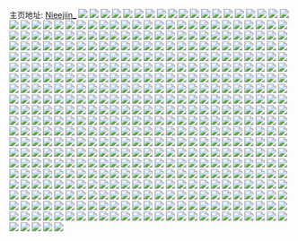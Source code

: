 主页地址: [Nieejiin_](https://weibo.com/u/5602639947) 
![](https://wx4.sinaimg.cn/mw2000/0067a6Arly1gn5vn5hnfvj31o02807wi.jpg) 
![](https://wx4.sinaimg.cn/mw2000/0067a6Arly1gn5vn6h866j31o02807wi.jpg) 
![](https://wx4.sinaimg.cn/mw2000/0067a6Arly1gn5vn79gixj32c0340x6p.jpg) 
![](https://wx4.sinaimg.cn/mw2000/0067a6Arly1gn5vn8cf4tj31sc2dsqv5.jpg) 
![](https://wx4.sinaimg.cn/mw2000/0067a6Arly1gn5vn9t398j31sc2ds1ky.jpg) 
![](https://wx4.sinaimg.cn/mw2000/0067a6Arly1gn1dezttadj33402c0u0y.jpg) 
![](https://wx4.sinaimg.cn/mw2000/0067a6Arly1gn1df68f4mj31o0280hdt.jpg) 
![](https://wx4.sinaimg.cn/mw2000/0067a6Arly1gn01ml1r53j32c033ynpf.jpg) 
![](https://wx4.sinaimg.cn/mw2000/0067a6Arly1gn01mp2ptyj3341341e82.jpg) 
![](https://wx4.sinaimg.cn/mw2000/0067a6Arly1gn01mj9gxej32c0340kjl.jpg) 
![](https://wx4.sinaimg.cn/mw2000/0067a6Arly1gms1ua92sxj31o0280x6p.jpg) 
![](https://wx4.sinaimg.cn/mw2000/0067a6Arly1gms1ude0i3j33402c0qv5.jpg) 
![](https://wx4.sinaimg.cn/mw2000/0067a6Arly1gms1ubulfkj31o0280kjl.jpg) 
![](https://wx4.sinaimg.cn/mw2000/0067a6Arly1gms1u90iemj31vo0v9u0x.jpg) 
![](https://wx4.sinaimg.cn/mw2000/0067a6Arly1gms1ufloelj31hc1zcqv5.jpg) 
![](https://wx4.sinaimg.cn/mw2000/0067a6Arly1gms1ugrzlcj32c0340qv6.jpg) 
![](https://wx4.sinaimg.cn/mw2000/0067a6Arly1gms1ujseasj31o0280x6p.jpg) 
![](https://wx4.sinaimg.cn/mw2000/0067a6Arly1gms1uiluwlj32c0340x6q.jpg) 
![](https://wx4.sinaimg.cn/mw2000/0067a6Arly1gms1ukhrjbj31o0280u0x.jpg) 
![](https://wx4.sinaimg.cn/mw2000/0067a6Arly1gmpj6dzs54j30u01uojxe.jpg) 
![](https://wx4.sinaimg.cn/mw2000/0067a6Arly1gmpj6eg1yqj30u01uo44p.jpg) 
![](https://wx4.sinaimg.cn/mw2000/0067a6Arly1gmpj6sg3bcj30u01sy18v.jpg) 
![](https://wx4.sinaimg.cn/mw2000/0067a6Arly1gmpj6yboqkj30u01syqki.jpg) 
![](https://wx4.sinaimg.cn/mw2000/0067a6Arly1gmas2b97fhj3280280b29.jpg) 
![](https://wx4.sinaimg.cn/mw2000/0067a6Arly1gm8i5ln2kfj314h1e8b17.jpg) 
![](https://wx4.sinaimg.cn/mw2000/0067a6Arly1gm8i5mkk9dj33402c0e6t.jpg) 
![](https://wx4.sinaimg.cn/mw2000/0067a6Arly1gm8i5mzyxcj30v91voqc9.jpg) 
![](https://wx4.sinaimg.cn/mw2000/0067a6Arly1gm7gizfcc4j31o02i0qv5.jpg) 
![](https://wx4.sinaimg.cn/mw2000/0067a6Arly1gm7giyj1yij31nz1nzhdt.jpg) 
![](https://wx4.sinaimg.cn/mw2000/0067a6Arly1glzqvhxv9nj32bc2bckjl.jpg) 
![](https://wx4.sinaimg.cn/mw2000/0067a6Arly1glzqvfl81pj30u00uke81.jpg) 
![](https://wx4.sinaimg.cn/mw2000/0067a6Arly1gly1pn4fc4j32c0340e81.jpg) 
![](https://wx4.sinaimg.cn/mw2000/0067a6Arly1gly1plwg1xj32c0340qv5.jpg) 
![](https://wx4.sinaimg.cn/mw2000/0067a6Arly1gly1poko57j32c03407wh.jpg) 
![](https://wx4.sinaimg.cn/mw2000/0067a6Arly1gly1pqenyyj32c02c04qq.jpg) 
![](https://wx4.sinaimg.cn/mw2000/0067a6Arly1glwwpe8ieqj33402c0kjl.jpg) 
![](https://wx4.sinaimg.cn/mw2000/0067a6Arly1glwwpg61oaj31o0280x6p.jpg) 
![](https://wx4.sinaimg.cn/mw2000/0067a6Arly1glwwphk01nj31o0280b2a.jpg) 
![](https://wx4.sinaimg.cn/mw2000/0067a6Argy1glvkuslxsdj31o0280e82.jpg) 
![](https://wx4.sinaimg.cn/mw2000/0067a6Argy1glvkuunph2j33402c0e82.jpg) 
![](https://wx4.sinaimg.cn/mw2000/0067a6Argy1glvkuq9je6j31sc2dskjl.jpg) 
![](https://wx4.sinaimg.cn/mw2000/0067a6Arly1glurdsipxqj30rs2bce81.jpg) 
![](https://wx4.sinaimg.cn/mw2000/0067a6Arly1glurducfgsj32801o0u0y.jpg) 
![](https://wx4.sinaimg.cn/mw2000/0067a6Arly1glurdvbdtgj32c03404qq.jpg) 
![](https://wx4.sinaimg.cn/mw2000/0067a6Arly1glurdqxlffj32801o0kjm.jpg) 
![](https://wx4.sinaimg.cn/mw2000/0067a6Arly1glurdwm77tj32bc2bcnpd.jpg) 
![](https://wx4.sinaimg.cn/mw2000/0067a6Arly1glurdrv1avj30rs2234qd.jpg) 
![](https://wx4.sinaimg.cn/mw2000/0067a6Arly1glurdxitgvj32ds1scx6p.jpg) 
![](https://wx4.sinaimg.cn/mw2000/0067a6Arly1gluredwrmdj32c0340e82.jpg) 
![](https://wx4.sinaimg.cn/mw2000/0067a6Arly1glurebklk3j33402c0kjn.jpg) 
![](https://wx4.sinaimg.cn/mw2000/0067a6Arly1glr9k59g8qj32c02c0e0g.jpg) 
![](https://wx4.sinaimg.cn/mw2000/0067a6Arly1glr9jnoivzj31400u0b29.jpg) 
![](https://wx4.sinaimg.cn/mw2000/0067a6Arly1glr9jjm7oij30v80s7wpr.jpg) 
![](https://wx4.sinaimg.cn/mw2000/0067a6Arly1glr9jl6e6cj31o0280e82.jpg) 
![](https://wx4.sinaimg.cn/mw2000/0067a6Arly1glr9jmrub9j32c0340hdv.jpg) 
![](https://wx4.sinaimg.cn/mw2000/0067a6Arly1glr9keeez6j328f2z9h5i.jpg) 
![](https://wx4.sinaimg.cn/mw2000/0067a6Argy1glkap4am8mj30rs37r7wh.jpg) 
![](https://wx4.sinaimg.cn/mw2000/0067a6Argy1glkap82ubmj30rs2mxhdt.jpg) 
![](https://wx4.sinaimg.cn/mw2000/0067a6Argy1glkapbt300j31za1zahdt.jpg) 
![](https://wx4.sinaimg.cn/mw2000/0067a6Argy1glkap0dhurj30l03407wh.jpg) 
![](https://wx4.sinaimg.cn/mw2000/0067a6Argy1glkapio2t5j32c033yu0y.jpg) 
![](https://wx4.sinaimg.cn/mw2000/0067a6Argy1glkapnj5lyj31nk27eu0x.jpg) 
![](https://wx4.sinaimg.cn/mw2000/0067a6Arly1glfoqz1408j31sc2dskjm.jpg) 
![](https://wx4.sinaimg.cn/mw2000/0067a6Arly1glfoqzj0ooj30v90v8th8.jpg) 
![](https://wx4.sinaimg.cn/mw2000/0067a6Arly1glfor01brdj3130130n2x.jpg) 
![](https://wx4.sinaimg.cn/mw2000/0067a6Arly1glb0n5its0j30v91voalu.jpg) 
![](https://wx4.sinaimg.cn/mw2000/0067a6Arly1glb0n55074j31sc2ds7wh.jpg) 
![](https://wx4.sinaimg.cn/mw2000/0067a6Arly1gl0k4ddl1rj32302s01ky.jpg) 
![](https://wx4.sinaimg.cn/mw2000/0067a6Arly1gl0k4e90bcj31sc2dsqv6.jpg) 
![](https://wx4.sinaimg.cn/mw2000/0067a6Arly1gl0k4er649j32c0340qv5.jpg) 
![](https://wx4.sinaimg.cn/mw2000/0067a6Arly1gl0k4gd2lyj30v91voqv8.jpg) 
![](https://wx4.sinaimg.cn/mw2000/0067a6Arly1gky1xoxl5pj31o02804qq.jpg) 
![](https://wx4.sinaimg.cn/mw2000/0067a6Arly1gky1xpidymj31o0280aso.jpg) 
![](https://wx4.sinaimg.cn/mw2000/0067a6Arly1gkotjwayoij335s26okgx.jpg) 
![](https://wx4.sinaimg.cn/mw2000/0067a6Arly1gkotjvid3ij335s26ob0a.jpg) 
![](https://wx4.sinaimg.cn/mw2000/0067a6Arly1gkotjx7bndj335s26o1kx.jpg) 
![](https://wx4.sinaimg.cn/mw2000/0067a6Arly1gkotjy3uyvj335s26ohci.jpg) 
![](https://wx4.sinaimg.cn/mw2000/0067a6Arly1gkotjyohc5j31o526o7h3.jpg) 
![](https://wx4.sinaimg.cn/mw2000/0067a6Arly1gkotjz0xerj31h31ysgyz.jpg) 
![](https://wx4.sinaimg.cn/mw2000/0067a6Arly1gkotjznl3oj335s26o4qp.jpg) 
![](https://wx4.sinaimg.cn/mw2000/0067a6Arly1gkotk2ng6fj344m2us4qw.jpg) 
![](https://wx4.sinaimg.cn/mw2000/0067a6Arly1gkotk4550hj335s26ou0x.jpg) 
![](https://wx4.sinaimg.cn/mw2000/0067a6Arly1gkfmtsk746j328f2z9kjl.jpg) 
![](https://wx4.sinaimg.cn/mw2000/0067a6Arly1gkfmttu7anj33402c0b29.jpg) 
![](https://wx4.sinaimg.cn/mw2000/0067a6Arly1gkfmtxtdmfj32582j0u0x.jpg) 
![](https://wx4.sinaimg.cn/mw2000/0067a6Arly1gkfmtzye83j33402c04qp.jpg) 
![](https://wx4.sinaimg.cn/mw2000/0067a6Arly1gkfmu2key7j31sx2434l6.jpg) 
![](https://wx4.sinaimg.cn/mw2000/0067a6Arly1gkfmtpxshuj32c0340kjl.jpg) 
![](https://wx4.sinaimg.cn/mw2000/0067a6Arly1gke2wj5888j32c0340twx.jpg) 
![](https://wx4.sinaimg.cn/mw2000/0067a6Arly1gke2wfa2gij31sc2dshdt.jpg) 
![](https://wx4.sinaimg.cn/mw2000/0067a6Argy1gkb4ohq788j328f2z9e81.jpg) 
![](https://wx4.sinaimg.cn/mw2000/0067a6Argy1gkb4ojtzilj32c0340x6q.jpg) 
![](https://wx4.sinaimg.cn/mw2000/0067a6Argy1gkb4omjt78j33402c07wh.jpg) 
![](https://wx4.sinaimg.cn/mw2000/0067a6Argy1gkb4ofwndqj33402c0asw.jpg) 
![](https://wx4.sinaimg.cn/mw2000/0067a6Argy1gk9x7r9g5ij30v917uwiv.jpg) 
![](https://wx4.sinaimg.cn/mw2000/0067a6Argy1gk9x7te9ntj33402c0x6p.jpg) 
![](https://wx4.sinaimg.cn/mw2000/0067a6Argy1gk9x7xardpj321f21f4qp.jpg) 
![](https://wx4.sinaimg.cn/mw2000/0067a6Argy1gk9x7yznyfj32ds1scx6p.jpg) 
![](https://wx4.sinaimg.cn/mw2000/0067a6Argy1gk9x81krrkj33402cm4qr.jpg) 
![](https://wx4.sinaimg.cn/mw2000/0067a6Argy1gk9x8376wuj32c0340kjl.jpg) 
![](https://wx4.sinaimg.cn/mw2000/0067a6Argy1gk8sl3xlabj31sc2dshdt.jpg) 
![](https://wx4.sinaimg.cn/mw2000/0067a6Argy1gk8sl4mvbcj30u01sygtp.jpg) 
![](https://wx4.sinaimg.cn/mw2000/0067a6Argy1gk8sl6vtksj31sc2dskjm.jpg) 
![](https://wx4.sinaimg.cn/mw2000/0067a6Argy1gk8sl8t8x7j31sc2dsb2a.jpg) 
![](https://wx4.sinaimg.cn/mw2000/0067a6Argy1gk8slapcibj32c01k0e81.jpg) 
![](https://wx4.sinaimg.cn/mw2000/0067a6Argy1gk8slcfrihj33402c04qq.jpg) 
![](https://wx4.sinaimg.cn/mw2000/0067a6Argy1gk79jduhv0j30v91k14a4.jpg) 
![](https://wx4.sinaimg.cn/mw2000/0067a6Argy1gk79jecyq2j30v91ke46q.jpg) 
![](https://wx4.sinaimg.cn/mw2000/0067a6Argy1gk79jg3f3sj32c03404qp.jpg) 
![](https://wx4.sinaimg.cn/mw2000/0067a6Argy1gk79j7baadj32c0340e83.jpg) 
![](https://wx4.sinaimg.cn/mw2000/0067a6Argy1gk79jcth35j32801o0b2a.jpg) 
![](https://wx4.sinaimg.cn/mw2000/0067a6Argy1gk79jh28y6j32c0340x56.jpg) 
![](https://wx4.sinaimg.cn/mw2000/0067a6Argy1gk79k2gt31j30v91vonpl.jpg) 
![](https://wx4.sinaimg.cn/mw2000/0067a6Argy1gk79j0wagnj30v91vonpk.jpg) 
![](https://wx4.sinaimg.cn/mw2000/0067a6Argy1gk79k4gqcvj33402c07wh.jpg) 
![](https://wx4.sinaimg.cn/mw2000/0067a6Argy1gk5yqa2qpdj32801o0hdu.jpg) 
![](https://wx4.sinaimg.cn/mw2000/0067a6Argy1gk5yqd9qnuj31sc2dsb29.jpg) 
![](https://wx4.sinaimg.cn/mw2000/0067a6Argy1gk5yqgdhp8j32x02x0kjl.jpg) 
![](https://wx4.sinaimg.cn/mw2000/0067a6Argy1gk5yq4mzrxj32c0340u0x.jpg) 
![](https://wx4.sinaimg.cn/mw2000/0067a6Arly1gk3ijod0tyj33402c04qp.jpg) 
![](https://wx4.sinaimg.cn/mw2000/0067a6Arly1gk3ijqa0ckj33402c0u0x.jpg) 
![](https://wx4.sinaimg.cn/mw2000/0067a6Arly1gk3ijmhusfj33402c0hdt.jpg) 
![](https://wx4.sinaimg.cn/mw2000/0067a6Arly1gk3ijsa0o6j33402c0hdt.jpg) 
![](https://wx4.sinaimg.cn/mw2000/0067a6Arly1gk3ijugv9pj33402c0b2a.jpg) 
![](https://wx4.sinaimg.cn/mw2000/0067a6Arly1gk3ijwji4nj33402c04qp.jpg) 
![](https://wx4.sinaimg.cn/mw2000/0067a6Arly1gjz652stwuj33402c07wh.jpg) 
![](https://wx4.sinaimg.cn/mw2000/0067a6Arly1gjz654gdvjj32c02c0x5r.jpg) 
![](https://wx4.sinaimg.cn/mw2000/0067a6Arly1gjz656s1ftj32bz2bze81.jpg) 
![](https://wx4.sinaimg.cn/mw2000/0067a6Arly1gjz657nw0jj33402c07wh.jpg) 
![](https://wx4.sinaimg.cn/mw2000/0067a6Arly1gjx2xfg1naj32c0340npd.jpg) 
![](https://wx4.sinaimg.cn/mw2000/0067a6Arly1gjx2xgbxmhj32c0340e81.jpg) 
![](https://wx4.sinaimg.cn/mw2000/0067a6Arly1gjx2xeedkwj32c03407wm.jpg) 
![](https://wx4.sinaimg.cn/mw2000/0067a6Arly1gjx2xj45c5j33402c0npg.jpg) 
![](https://wx4.sinaimg.cn/mw2000/0067a6Arly1gjx2xk478ej33402c0u0x.jpg) 
![](https://wx4.sinaimg.cn/mw2000/0067a6Arly1gjvu4ou9alj30mi0u0nl2.jpg) 
![](https://wx4.sinaimg.cn/mw2000/0067a6Arly1gjvu4q1d1rj30u00mi1kx.jpg) 
![](https://wx4.sinaimg.cn/mw2000/0067a6Arly1gjt692qy48j30k00dcte4.jpg) 
![](https://wx4.sinaimg.cn/mw2000/0067a6Arly1gjqd6xzad3j33402c04qp.jpg) 
![](https://wx4.sinaimg.cn/mw2000/0067a6Arly1gjqd6zo71sj32c03407wi.jpg) 
![](https://wx4.sinaimg.cn/mw2000/0067a6Arly1gjqd70dhe6j31sc2ds7qo.jpg) 
![](https://wx4.sinaimg.cn/mw2000/0067a6Arly1gjqd70qlb8j30v91vo7pu.jpg) 
![](https://wx4.sinaimg.cn/mw2000/0067a6Arly1gjp1sb0yl5j31o0280wz8.jpg) 
![](https://wx4.sinaimg.cn/mw2000/0067a6Arly1gjp1sbr6ooj32c0340x6q.jpg) 
![](https://wx4.sinaimg.cn/mw2000/0067a6Arly1gjp1sactkuj32c0340npd.jpg) 
![](https://wx4.sinaimg.cn/mw2000/0067a6Arly1gjnx3dmcecj33402c0b0v.jpg) 
![](https://wx4.sinaimg.cn/mw2000/0067a6Arly1gjnx3g39zij33402c0000.jpg) 
![](https://wx4.sinaimg.cn/mw2000/0067a6Arly1gjnx3i1clxj33402c0x6p.jpg) 
![](https://wx4.sinaimg.cn/mw2000/0067a6Arly1gjnx3krunpj32c0340u0y.jpg) 
![](https://wx4.sinaimg.cn/mw2000/0067a6Arly1gjnx3ly54gj33402c0kjl.jpg) 
![](https://wx4.sinaimg.cn/mw2000/0067a6Arly1gjnx3ckfn5j33402c0e81.jpg) 
![](https://wx4.sinaimg.cn/mw2000/0067a6Arly1gjkfefndpij316o1kuazh.jpg) 
![](https://wx4.sinaimg.cn/mw2000/0067a6Arly1gjkfel5ec4j31o0280npd.jpg) 
![](https://wx4.sinaimg.cn/mw2000/0067a6Arly1gjkfeob3voj31sc2dsb2a.jpg) 
![](https://wx4.sinaimg.cn/mw2000/0067a6Arly1gjkfeskq3uj32c03407wi.jpg) 
![](https://wx4.sinaimg.cn/mw2000/0067a6Arly1gjkff02qmlj316m1ku1fz.jpg) 
![](https://wx4.sinaimg.cn/mw2000/0067a6Arly1gjkfewoa54j32c0340npe.jpg) 
![](https://wx4.sinaimg.cn/mw2000/0067a6Arly1gjkfeylm8zj31sc2dsb29.jpg) 
![](https://wx4.sinaimg.cn/mw2000/0067a6Arly1gjkfeeb46yj31sc2ds7wh.jpg) 
![](https://wx4.sinaimg.cn/mw2000/0067a6Arly1gjkfeibyvaj31sc2dsx6p.jpg) 
![](https://wx4.sinaimg.cn/mw2000/0067a6Arly1gjesem0cz6j32c03404qp.jpg) 
![](https://wx4.sinaimg.cn/mw2000/0067a6Arly1gjesenxq4bj32c03407wj.jpg) 
![](https://wx4.sinaimg.cn/mw2000/0067a6Arly1gjesepgg72j32c03407wi.jpg) 
![](https://wx4.sinaimg.cn/mw2000/0067a6Arly1gjesequoy7j33402c0qv5.jpg) 
![](https://wx4.sinaimg.cn/mw2000/0067a6Arly1gjesesjf7aj33402c0hdt.jpg) 
![](https://wx4.sinaimg.cn/mw2000/0067a6Arly1gjeseu7jd2j33402c01kx.jpg) 
![](https://wx4.sinaimg.cn/mw2000/0067a6Arly1gjb69ckrsjj30u21aqb29.jpg) 
![](https://wx4.sinaimg.cn/mw2000/0067a6Arly1gj90yffejwj31o02804qp.jpg) 
![](https://wx4.sinaimg.cn/mw2000/0067a6Arly1gj8yzhig38j33402c07wi.jpg) 
![](https://wx4.sinaimg.cn/mw2000/0067a6Arly1gj8yzmagaaj32c0340qv5.jpg) 
![](https://wx4.sinaimg.cn/mw2000/0067a6Arly1gj8yzro3zlj32bc3344qr.jpg) 
![](https://wx4.sinaimg.cn/mw2000/0067a6Arly1gj8yzvi3elj33322bb7wi.jpg) 
![](https://wx4.sinaimg.cn/mw2000/0067a6Arly1gj8yze7s0pj32bc334b2b.jpg) 
![](https://wx4.sinaimg.cn/mw2000/0067a6Arly1gj8z01gvmfj32bb3327wj.jpg) 
![](https://wx4.sinaimg.cn/mw2000/0067a6Arly1gj8z0d41zwj30v91voe87.jpg) 
![](https://wx4.sinaimg.cn/mw2000/0067a6Arly1gj4zd8xlxoj31o0280b29.jpg) 
![](https://wx4.sinaimg.cn/mw2000/0067a6Arly1gj498t2wu4j32c03407wh.jpg) 
![](https://wx4.sinaimg.cn/mw2000/0067a6Arly1gj498ubrkej33402c0hdt.jpg) 
![](https://wx4.sinaimg.cn/mw2000/0067a6Arly1gj498w5ig4j33402c04qp.jpg) 
![](https://wx4.sinaimg.cn/mw2000/0067a6Arly1gj498xo1psj33402c0as0.jpg) 
![](https://wx4.sinaimg.cn/mw2000/0067a6Arly1gj498zgc48j33402c0kia.jpg) 
![](https://wx4.sinaimg.cn/mw2000/0067a6Arly1gj3tk7z6psj32bb2bb7wh.jpg) 
![](https://wx4.sinaimg.cn/mw2000/0067a6Arly1gj3tk9cltbj32bb2bb1ky.jpg) 
![](https://wx4.sinaimg.cn/mw2000/0067a6Arly1gj35azdoimj32b03407wi.jpg) 
![](https://wx4.sinaimg.cn/mw2000/0067a6Arly1gj35ba774lj30u01sye81.jpg) 
![](https://wx4.sinaimg.cn/mw2000/0067a6Arly1gj2nnes6s3j32c0340b2c.jpg) 
![](https://wx4.sinaimg.cn/mw2000/0067a6Arly1gj2nncmrfoj31o02804qq.jpg) 
![](https://wx4.sinaimg.cn/mw2000/0067a6Arly1gj20o1ui65j30v91vox6t.jpg) 
![](https://wx4.sinaimg.cn/mw2000/0067a6Arly1gj20o2wz3uj30v91vo1l2.jpg) 
![](https://wx4.sinaimg.cn/mw2000/0067a6Arly1gj20o0yjgcj30v91vob2d.jpg) 
![](https://wx4.sinaimg.cn/mw2000/0067a6Arly1gj0fpb2ssjj31o0280kjl.jpg) 
![](https://wx4.sinaimg.cn/mw2000/0067a6Arly1gj0fpa2ql2j31o0280u0x.jpg) 
![](https://wx4.sinaimg.cn/mw2000/0067a6Arly1gj0fpbt8hjj32c02c0axj.jpg) 
![](https://wx4.sinaimg.cn/mw2000/0067a6Arly1gj0fpds9nbj33401ewnpe.jpg) 
![](https://wx4.sinaimg.cn/mw2000/0067a6Arly1giy1230168j30tu0tu4qp.jpg) 
![](https://wx4.sinaimg.cn/mw2000/0067a6Arly1giy122blwvj30mi0u01kx.jpg) 
![](https://wx4.sinaimg.cn/mw2000/0067a6Arly1giy123yi6xj33402c01kx.jpg) 
![](https://wx4.sinaimg.cn/mw2000/0067a6Arly1giy125aw0xj32c02c0e81.jpg) 
![](https://wx4.sinaimg.cn/mw2000/0067a6Arly1giw185h18ej316o1kwb29.jpg) 
![](https://wx4.sinaimg.cn/mw2000/0067a6Arly1giw18632r3j316o1kw4nj.jpg) 
![](https://wx4.sinaimg.cn/mw2000/0067a6Arly1giw183gnuaj316o1kw4qp.jpg) 
![](https://wx4.sinaimg.cn/mw2000/0067a6Arly1giw1846vvhj316o1kw4qp.jpg) 
![](https://wx4.sinaimg.cn/mw2000/0067a6Arly1giw1876m33j316o1kw18f.jpg) 
![](https://wx4.sinaimg.cn/mw2000/0067a6Arly1giw186q8pwj316o1kw7p5.jpg) 
![](https://wx4.sinaimg.cn/mw2000/0067a6Arly1giv7nqnw23j316o1kwki7.jpg) 
![](https://wx4.sinaimg.cn/mw2000/0067a6Arly1giv7nqchssj316o1kw4qp.jpg) 
![](https://wx4.sinaimg.cn/mw2000/0067a6Arly1gisr3v3y1yj31us2c0aol.jpg) 
![](https://wx4.sinaimg.cn/mw2000/0067a6Arly1girp26uxxoj30u01sywuj.jpg) 
![](https://wx4.sinaimg.cn/mw2000/0067a6Arly1girp276uc9j316o1kw1cr.jpg) 
![](https://wx4.sinaimg.cn/mw2000/0067a6Arly1gipygdr8yxj316o1kwqoo.jpg) 
![](https://wx4.sinaimg.cn/mw2000/0067a6Arly1gipygf1i6vj31o0280hdt.jpg) 
![](https://wx4.sinaimg.cn/mw2000/0067a6Arly1gimz2nh5dnj316o16nqj9.jpg) 
![](https://wx4.sinaimg.cn/mw2000/0067a6Arly1gimz2o6qk8j316o1kw4od.jpg) 
![](https://wx4.sinaimg.cn/mw2000/0067a6Arly1giluzfbbzyj32th2c0hdu.jpg) 
![](https://wx4.sinaimg.cn/mw2000/0067a6Arly1giluzg5dhfj32c02qi7ln.jpg) 
![](https://wx4.sinaimg.cn/mw2000/0067a6Arly1gikl7ox472j316o1kw4d2.jpg) 
![](https://wx4.sinaimg.cn/mw2000/0067a6Arly1gikl7p94ynj316o1kwh6k.jpg) 
![](https://wx4.sinaimg.cn/mw2000/0067a6Arly1gikl7poykhj316o1kwtvw.jpg) 
![](https://wx4.sinaimg.cn/mw2000/0067a6Arly1gikl7q4niyj31kw16ok4t.jpg) 
![](https://wx4.sinaimg.cn/mw2000/0067a6Arly1gikl7qmep6j31kw16oh60.jpg) 
![](https://wx4.sinaimg.cn/mw2000/0067a6Arly1gij4s9ntdzj316o1kwkjj.jpg) 
![](https://wx4.sinaimg.cn/mw2000/0067a6Arly1gij4sarq8uj30u0140hdt.jpg) 
![](https://wx4.sinaimg.cn/mw2000/0067a6Arly1giht85x0g7j316o1kw1dc.jpg) 
![](https://wx4.sinaimg.cn/mw2000/0067a6Arly1gih3iyeohlj32c02c0e81.jpg) 
![](https://wx4.sinaimg.cn/mw2000/0067a6Arly1gifwbgme7jj31kw16onk3.jpg) 
![](https://wx4.sinaimg.cn/mw2000/0067a6Arly1gifwbha3kij32c02c0k5r.jpg) 
![](https://wx4.sinaimg.cn/mw2000/0067a6Arly1gidoexjyavj30l40h9naj.jpg) 
![](https://wx4.sinaimg.cn/mw2000/0067a6Arly1gidoezc7dcj32c0340e81.jpg) 
![](https://wx4.sinaimg.cn/mw2000/0067a6Arly1gid8u2nnjyj32c0340e04.jpg) 
![](https://wx4.sinaimg.cn/mw2000/0067a6Arly1gid8w1rl8hj31sc2dsu0x.jpg) 
![](https://wx4.sinaimg.cn/mw2000/0067a6Arly1giby7qj0flj32c02c07wh.jpg) 
![](https://wx4.sinaimg.cn/mw2000/0067a6Arly1gibfiem8llj31o02807wh.jpg) 
![](https://wx4.sinaimg.cn/mw2000/0067a6Arly1gia4vrky4lj31kw16o4qp.jpg) 
![](https://wx4.sinaimg.cn/mw2000/0067a6Arly1gia4vsxp45j31kw1kw4qp.jpg) 
![](https://wx4.sinaimg.cn/mw2000/0067a6Arly1gia4vtvlb1j31kw1kw7wh.jpg) 
![](https://wx4.sinaimg.cn/mw2000/0067a6Arly1gia4vumt2wj316o1kwx3z.jpg) 
![](https://wx4.sinaimg.cn/mw2000/0067a6Arly1gia4vv6sg9j30rs15ohah.jpg) 
![](https://wx4.sinaimg.cn/mw2000/0067a6Arly1gia4vwbn12j33402c0b29.jpg) 
![](https://wx4.sinaimg.cn/mw2000/0067a6Arly1gia4vq13j7j32ft2c0npd.jpg) 
![](https://wx4.sinaimg.cn/mw2000/0067a6Arly1gia4vymp3qj33402c0kjl.jpg) 
![](https://wx4.sinaimg.cn/mw2000/0067a6Arly1gia4w0xbqhj33402c0npd.jpg) 
![](https://wx4.sinaimg.cn/mw2000/0067a6Arly1gi7uop4c85j316o1kwb29.jpg) 
![](https://wx4.sinaimg.cn/mw2000/0067a6Arly1gi7uonnyafj316o1kwaxb.jpg) 
![](https://wx4.sinaimg.cn/mw2000/0067a6Arly1gi7uopztj0j316o1kwtyr.jpg) 
![](https://wx4.sinaimg.cn/mw2000/0067a6Arly1gi7uosdmqsj33322bbx6q.jpg) 
![](https://wx4.sinaimg.cn/mw2000/0067a6Arly1gi7uoud4sqj32bb2bbe81.jpg) 
![](https://wx4.sinaimg.cn/mw2000/0067a6Arly1gi7uovxsj8j33402c07wh.jpg) 
![](https://wx4.sinaimg.cn/mw2000/0067a6Arly1gi7uoxbk1jj316o1kwnm6.jpg) 
![](https://wx4.sinaimg.cn/mw2000/0067a6Arly1gi7uoxzubvj316o1kwk3y.jpg) 
![](https://wx4.sinaimg.cn/mw2000/0067a6Arly1gi7uoydo80j30u51gp7ba.jpg) 
![](https://wx4.sinaimg.cn/mw2000/0067a6Arly1gi55ukn4lbj31kw16o4j9.jpg) 
![](https://wx4.sinaimg.cn/mw2000/0067a6Arly1gi55ul4pp7j30v91vo19y.jpg) 
![](https://wx4.sinaimg.cn/mw2000/0067a6Arly1gi3w1aoit7j316o1kwqhe.jpg) 
![](https://wx4.sinaimg.cn/mw2000/0067a6Arly1gi006lkl79j316o1kwtur.jpg) 
![](https://wx4.sinaimg.cn/mw2000/0067a6Arly1gi006m3c5fj316o1kw1kx.jpg) 
![](https://wx4.sinaimg.cn/mw2000/0067a6Arly1ghynhkns52j316o1kwk49.jpg) 
![](https://wx4.sinaimg.cn/mw2000/0067a6Arly1ghynhkya3oj316o1kw7ic.jpg) 
![](https://wx4.sinaimg.cn/mw2000/0067a6Arly1ghynhk2px8j316o1k8b29.jpg) 
![](https://wx4.sinaimg.cn/mw2000/0067a6Arly1ghynhll7juj316o1kw7wh.jpg) 
![](https://wx4.sinaimg.cn/mw2000/0067a6Arly1ghynhnjjxdj316o1kwdv1.jpg) 
![](https://wx4.sinaimg.cn/mw2000/0067a6Arly1ghynho46z1j31kw16ok9l.jpg) 
![](https://wx4.sinaimg.cn/mw2000/0067a6Arly1ghynhojt0nj316o1kwh19.jpg) 
![](https://wx4.sinaimg.cn/mw2000/0067a6Arly1ghynhp3ls6j316o1kwx4k.jpg) 
![](https://wx4.sinaimg.cn/mw2000/0067a6Arly1ghynhpn0mjj30u01407wh.jpg) 
![](https://wx4.sinaimg.cn/mw2000/0067a6Arly1ghyn17g5h1j316o1kwneg.jpg) 
![](https://wx4.sinaimg.cn/mw2000/0067a6Arly1ghyn17xjdwj316o1kw4g1.jpg) 
![](https://wx4.sinaimg.cn/mw2000/0067a6Arly1ghyn18krzyj31kw16o1kx.jpg) 
![](https://wx4.sinaimg.cn/mw2000/0067a6Arly1ghyn190km3j316o1kwtq3.jpg) 
![](https://wx4.sinaimg.cn/mw2000/0067a6Arly1ghyn19fewsj316o1kwnda.jpg) 
![](https://wx4.sinaimg.cn/mw2000/0067a6Arly1ghyn19u9v7j316o1kwqg9.jpg) 
![](https://wx4.sinaimg.cn/mw2000/0067a6Arly1ghyn1aljxij316o1kwduv.jpg) 
![](https://wx4.sinaimg.cn/mw2000/0067a6Arly1ghyn16rnndj31kw16oe81.jpg) 
![](https://wx4.sinaimg.cn/mw2000/0067a6Arly1ghyn1bdpqjj31kw16o7pv.jpg) 
![](https://wx4.sinaimg.cn/mw2000/0067a6Arly1ghymx75oscj316o1k8b29.jpg) 
![](https://wx4.sinaimg.cn/mw2000/0067a6Arly1ghymx8tpqsj316o1kwkjl.jpg) 
![](https://wx4.sinaimg.cn/mw2000/0067a6Arly1ghymxa2t51j316o1kw7wh.jpg) 
![](https://wx4.sinaimg.cn/mw2000/0067a6Arly1ghymxbddqrj316o1kw4qp.jpg) 
![](https://wx4.sinaimg.cn/mw2000/0067a6Arly1ghymxccut5j316o1kw4qd.jpg) 
![](https://wx4.sinaimg.cn/mw2000/0067a6Arly1ghymxdcldoj316o1kw1kx.jpg) 
![](https://wx4.sinaimg.cn/mw2000/0067a6Arly1ghymxe4fioj316o1kwnpd.jpg) 
![](https://wx4.sinaimg.cn/mw2000/0067a6Arly1ghymxev0y5j30xs191kiq.jpg) 
![](https://wx4.sinaimg.cn/mw2000/0067a6Arly1ghymxg2kxlj31kw16oe81.jpg) 
![](https://wx4.sinaimg.cn/mw2000/0067a6Arly1ghxkewoe2pj31sc2dsu0x.jpg) 
![](https://wx4.sinaimg.cn/mw2000/0067a6Arly1ghxkf3pjk4j316o1kwasi.jpg) 
![](https://wx4.sinaimg.cn/mw2000/0067a6Arly1ghxkf61rn9j32c03407wh.jpg) 
![](https://wx4.sinaimg.cn/mw2000/0067a6Arly1ghxkf3b083j30v91vob29.jpg) 
![](https://wx4.sinaimg.cn/mw2000/0067a6Arly1ghxkf4wsxij30v91vokjl.jpg) 
![](https://wx4.sinaimg.cn/mw2000/0067a6Arly1ghxkf7f432j31m61zlkb1.jpg) 
![](https://wx4.sinaimg.cn/mw2000/0067a6Arly1ghx4jlfzgij318g18gds2.jpg) 
![](https://wx4.sinaimg.cn/mw2000/0067a6Arly1ghx4jm2l5fj31na18gdhh.jpg) 
![](https://wx4.sinaimg.cn/mw2000/0067a6Arly1ghx4jmpz8nj31n818g76n.jpg) 
![](https://wx4.sinaimg.cn/mw2000/0067a6Arly1ghx4jo5fkcj316o1kuhdt.jpg) 
![](https://wx4.sinaimg.cn/mw2000/0067a6Arly1ghu30y7b09j30tu0tu1kx.jpg) 
![](https://wx4.sinaimg.cn/mw2000/0067a6Arly1ghu30ymqttj30tu0tu4qp.jpg) 
![](https://wx4.sinaimg.cn/mw2000/0067a6Arly1ghu30z053pj30tu0tu7wh.jpg) 
![](https://wx4.sinaimg.cn/mw2000/0067a6Arly1ghu30zlh2bj313u0tuhdt.jpg) 
![](https://wx4.sinaimg.cn/mw2000/0067a6Arly1ghu3107kkoj30tu0tu1kx.jpg) 
![](https://wx4.sinaimg.cn/mw2000/0067a6Arly1ghu310m7q5j32c02t7b29.jpg) 
![](https://wx4.sinaimg.cn/mw2000/0067a6Arly1ghu31200mtj30mi0u0ayl.jpg) 
![](https://wx4.sinaimg.cn/mw2000/0067a6Arly1ghtgym0rtyj32c02c0e81.jpg) 
![](https://wx4.sinaimg.cn/mw2000/0067a6Arly1ghtgynteewj32692c0b29.jpg) 
![](https://wx4.sinaimg.cn/mw2000/0067a6Arly1ghtgyuyk4uj32c03401kx.jpg) 
![](https://wx4.sinaimg.cn/mw2000/0067a6Arly1ghrs2tk4h9j32c0340u0x.jpg) 
![](https://wx4.sinaimg.cn/mw2000/0067a6Arly1ghqqwtzs68j30u0140b29.jpg) 
![](https://wx4.sinaimg.cn/mw2000/0067a6Arly1ghqqvspugyj316o1kw4ia.jpg) 
![](https://wx4.sinaimg.cn/mw2000/0067a6Arly1ghpgxjhgy2j32c02rjn87.jpg) 
![](https://wx4.sinaimg.cn/mw2000/0067a6Arly1ghpgxmb9yoj33402c04qq.jpg) 
![](https://wx4.sinaimg.cn/mw2000/0067a6Arly1ghpgxoby9dj32c01yg1kx.jpg) 
![](https://wx4.sinaimg.cn/mw2000/0067a6Arly1ghpgxhkclvj33402c04qq.jpg) 
![](https://wx4.sinaimg.cn/mw2000/0067a6Arly1ghjoo01rvwj31o02807wi.jpg) 
![](https://wx4.sinaimg.cn/mw2000/0067a6Arly1ghjonzejckj31o0280b2a.jpg) 
![](https://wx4.sinaimg.cn/mw2000/0067a6Arly1ghihsx8c84j30tk0zjqg3.jpg) 
![](https://wx4.sinaimg.cn/mw2000/0067a6Arly1ghihsy1gc1j30vu16mnbp.jpg) 
![](https://wx4.sinaimg.cn/mw2000/0067a6Arly1ghihswvj4zj316o1kwtpu.jpg) 
![](https://wx4.sinaimg.cn/mw2000/0067a6Arly1ghihsynfdpj316o1kw7rr.jpg) 
![](https://wx4.sinaimg.cn/mw2000/0067a6Arly1ghihszhql0j32c0340npd.jpg) 
![](https://wx4.sinaimg.cn/mw2000/0067a6Arly1ghiht0sv9vj31sc2dsb29.jpg) 
![](https://wx4.sinaimg.cn/mw2000/0067a6Arly1ghhgipmdgxj31kw1kwhdt.jpg) 
![](https://wx4.sinaimg.cn/mw2000/0067a6Arly1ghhgiq13glj316o1kwh79.jpg) 
![](https://wx4.sinaimg.cn/mw2000/0067a6Arly1ghhgiqe3gaj30yi22owt5.jpg) 
![](https://wx4.sinaimg.cn/mw2000/0067a6Arly1ghg6jkqh1pj32c03404qr.jpg) 
![](https://wx4.sinaimg.cn/mw2000/0067a6Arly1ghg6joimj5j32c020wb2a.jpg) 
![](https://wx4.sinaimg.cn/mw2000/0067a6Arly1ghf69nglz4j30mi0u0e3f.jpg) 
![](https://wx4.sinaimg.cn/mw2000/0067a6Arly1ghe2azdwdnj316o1kutxq.jpg) 
![](https://wx4.sinaimg.cn/mw2000/0067a6Arly1ghe2b0njh5j33402c0x6p.jpg) 
![](https://wx4.sinaimg.cn/mw2000/0067a6Arly1ghe2b2r17nj33401jv1kz.jpg) 
![](https://wx4.sinaimg.cn/mw2000/0067a6Arly1ghe2b4222ij32yo1o0b2a.jpg) 
![](https://wx4.sinaimg.cn/mw2000/0067a6Arly1ghe2ay42y5j32c0340e81.jpg) 
![](https://wx4.sinaimg.cn/mw2000/0067a6Arly1ghe2b66v7dj32c0340qv5.jpg) 
![](https://wx4.sinaimg.cn/mw2000/0067a6Arly1ghbkqsrw29j31o0280hdt.jpg) 
![](https://wx4.sinaimg.cn/mw2000/0067a6Arly1ghbkqtpknhj31o0280hdt.jpg) 
![](https://wx4.sinaimg.cn/mw2000/0067a6Arly1ghbkqujxz6j32c02c01kx.jpg) 
![](https://wx4.sinaimg.cn/mw2000/0067a6Arly1gh8scb0bjqj30n00yi7v7.jpg) 
![](https://wx4.sinaimg.cn/mw2000/0067a6Arly1gh8scbzoioj31o0280npd.jpg) 
![](https://wx4.sinaimg.cn/mw2000/0067a6Arly1gh70gsgx4nj31o0280hdu.jpg) 
![](https://wx4.sinaimg.cn/mw2000/0067a6Arly1gh70gsyhioj32qn1i2nej.jpg) 
![](https://wx4.sinaimg.cn/mw2000/0067a6Arly1gh70gqkirtj32c0340e82.jpg) 
![](https://wx4.sinaimg.cn/mw2000/0067a6Arly1gh70gu9quej32c0340kjl.jpg) 
![](https://wx4.sinaimg.cn/mw2000/0067a6Arly1gh5xd5elcpj316o1kwtqr.jpg) 
![](https://wx4.sinaimg.cn/mw2000/0067a6Arly1gh5xd6i0elj32c02c0wxn.jpg) 
![](https://wx4.sinaimg.cn/mw2000/0067a6Arly1gh5xd86nqyj32c02c07sr.jpg) 
![](https://wx4.sinaimg.cn/mw2000/0067a6Arly1gh2d0vnrvmj316o1kwdte.jpg) 
![](https://wx4.sinaimg.cn/mw2000/0067a6Arly1gh02sksiyij318r16onmd.jpg) 
![](https://wx4.sinaimg.cn/mw2000/0067a6Arly1gh02skfscaj316o1kwniy.jpg) 
![](https://wx4.sinaimg.cn/mw2000/0067a6Arly1ggyy6rh17fj31i31kw7wh.jpg) 
![](https://wx4.sinaimg.cn/mw2000/0067a6Arly1ggyy6qhzddj31o0280qv6.jpg) 
![](https://wx4.sinaimg.cn/mw2000/0067a6Arly1ggyy6svwmuj31o0280e82.jpg) 
![](https://wx4.sinaimg.cn/mw2000/0067a6Arly1ggyy6tespqj316o1kw1cg.jpg) 
![](https://wx4.sinaimg.cn/mw2000/0067a6Arly1ggyy6u3o5zj31o0280npd.jpg) 
![](https://wx4.sinaimg.cn/mw2000/0067a6Arly1ggxpzcm2l0j32c0340b2a.jpg) 
![](https://wx4.sinaimg.cn/mw2000/0067a6Arly1ggxpzdpmftj32c0394x6q.jpg) 
![](https://wx4.sinaimg.cn/mw2000/0067a6Arly1ggvd92mz13j30rs15o1kx.jpg) 
![](https://wx4.sinaimg.cn/mw2000/0067a6Arly1ggvd9cz85vj30rs223qv5.jpg) 
![](https://wx4.sinaimg.cn/mw2000/0067a6Arly1ggvda5r4nhj316o1kuqv5.jpg) 
![](https://wx4.sinaimg.cn/mw2000/0067a6Arly1ggvdah00kjj316o1ku7wi.jpg) 
![](https://wx4.sinaimg.cn/mw2000/0067a6Arly1ggvdax4q75j32c03401ky.jpg) 
![](https://wx4.sinaimg.cn/mw2000/0067a6Arly1ggvdam94nuj316o1kuu0x.jpg) 
![](https://wx4.sinaimg.cn/mw2000/0067a6Arly1ggvdanb6ikj316o1ku189.jpg) 
![](https://wx4.sinaimg.cn/mw2000/0067a6Arly1ggvdapyrsxj316o1kub29.jpg) 
![](https://wx4.sinaimg.cn/mw2000/0067a6Arly1ggvd8xt9vzj316o1kuhdt.jpg) 
![](https://wx4.sinaimg.cn/mw2000/0067a6Arly1ggvdb4qzhxj33402c07wi.jpg) 
![](https://wx4.sinaimg.cn/mw2000/0067a6Arly1ggvdbak0v9j33402c07wi.jpg) 
![](https://wx4.sinaimg.cn/mw2000/0067a6Arly1ggvdbfb9k5j33402c0b29.jpg) 
![](https://wx4.sinaimg.cn/mw2000/0067a6Arly1ggvdbjhg86j32c0340qv5.jpg) 
![](https://wx4.sinaimg.cn/mw2000/0067a6Arly1ggvdbpzrsuj32c0340qv7.jpg) 
![](https://wx4.sinaimg.cn/mw2000/0067a6Arly1ggu6roh416j316o1kwqnn.jpg) 
![](https://wx4.sinaimg.cn/mw2000/0067a6Arly1ggu6r6pevjj316o1kwh0i.jpg) 
![](https://wx4.sinaimg.cn/mw2000/0067a6Arly1ggu6rql9f2j316o1kwdv5.jpg) 
![](https://wx4.sinaimg.cn/mw2000/0067a6Arly1ggu6rugcwcj33402c0np3.jpg) 
![](https://wx4.sinaimg.cn/mw2000/0067a6Arly1ggu6rx95flj32c02c0hdt.jpg) 
![](https://wx4.sinaimg.cn/mw2000/0067a6Arly1ggu6ryyhq2j316o1kw7p3.jpg) 
![](https://wx4.sinaimg.cn/mw2000/0067a6Arly1ggu6rzml36j31of1of4ju.jpg) 
![](https://wx4.sinaimg.cn/mw2000/0067a6Arly1ggu6s0gnicj31kw1kre81.jpg) 
![](https://wx4.sinaimg.cn/mw2000/0067a6Arly1ggu6s1g57aj316o1kwb29.jpg) 
![](https://wx4.sinaimg.cn/mw2000/0067a6Arly1ggt7sjooz3j30ty0tyk1j.jpg) 
![](https://wx4.sinaimg.cn/mw2000/0067a6Arly1ggt7sjcoxvj30rs223kjl.jpg) 
![](https://wx4.sinaimg.cn/mw2000/0067a6Arly1ggt7skxzk8j32801o01kz.jpg) 
![](https://wx4.sinaimg.cn/mw2000/0067a6Arly1ggrxea9xetj32c02c0na5.jpg) 
![](https://wx4.sinaimg.cn/mw2000/0067a6Arly1ggrxebprtej31kw16otnw.jpg) 
![](https://wx4.sinaimg.cn/mw2000/0067a6Arly1ggrxed7rb8j32bc334hdu.jpg) 
![](https://wx4.sinaimg.cn/mw2000/0067a6Arly1ggrxeen7drj32c02c04b8.jpg) 
![](https://wx4.sinaimg.cn/mw2000/0067a6Arly1ggrxegqu79j31kw16owyo.jpg) 
![](https://wx4.sinaimg.cn/mw2000/0067a6Arly1ggrxei83s5j31o0280b2a.jpg) 
![](https://wx4.sinaimg.cn/mw2000/0067a6Arly1ggqv3kau6ej32vl25pe82.jpg) 
![](https://wx4.sinaimg.cn/mw2000/0067a6Arly1ggqv3muf08j32c0340u0y.jpg) 
![](https://wx4.sinaimg.cn/mw2000/0067a6Arly1ggqv3pi28nj33402c0kjn.jpg) 
![](https://wx4.sinaimg.cn/mw2000/0067a6Arly1ggqv3j0psjj32bb2bbe82.jpg) 
![](https://wx4.sinaimg.cn/mw2000/0067a6Arly1ggqv3rhqbwj32801o07wj.jpg) 
![](https://wx4.sinaimg.cn/mw2000/0067a6Arly1ggqv3smt1nj32bb2bb1ky.jpg) 
![](https://wx4.sinaimg.cn/mw2000/0067a6Arly1ggpr9vnszhj32po219kjm.jpg) 
![](https://wx4.sinaimg.cn/mw2000/0067a6Arly1ggpr9wwreij32c02c0qv7.jpg) 
![](https://wx4.sinaimg.cn/mw2000/0067a6Arly1ggpr9uxme9j31kw16o49y.jpg) 
![](https://wx4.sinaimg.cn/mw2000/0067a6Arly1ggoigwa5x4j31o01o04qq.jpg) 
![](https://wx4.sinaimg.cn/mw2000/0067a6Arly1ggoigu0j0jj31qg15n4iv.jpg) 
![](https://wx4.sinaimg.cn/mw2000/0067a6Arly1ggoih18fq0j32bb2bb1l0.jpg) 
![](https://wx4.sinaimg.cn/mw2000/0067a6Arly1ggoih2jxt2j316n16nwxw.jpg) 
![](https://wx4.sinaimg.cn/mw2000/0067a6Arly1ggoih4bd7ej316o1kwe81.jpg) 
![](https://wx4.sinaimg.cn/mw2000/0067a6Arly1ggoih75o69j31o0280e82.jpg) 
![](https://wx4.sinaimg.cn/mw2000/0067a6Arly1ggoihagr3uj31o0280b2a.jpg) 
![](https://wx4.sinaimg.cn/mw2000/0067a6Arly1ggnd2pmbh7j30tn0tnguz.jpg) 
![](https://wx4.sinaimg.cn/mw2000/0067a6Arly1ggnd2pxbzzj30u0140dmb.jpg) 
![](https://wx4.sinaimg.cn/mw2000/0067a6Arly1ggnd2svfztj32c0340kjn.jpg) 
![](https://wx4.sinaimg.cn/mw2000/0067a6Arly1ggnd2ld6llj31o02807wi.jpg) 
![](https://wx4.sinaimg.cn/mw2000/0067a6Arly1ggjtl89b4zj32801o0kjm.jpg) 
![](https://wx4.sinaimg.cn/mw2000/0067a6Arly1ggjtld13wgj32c02c0x6p.jpg) 
![](https://wx4.sinaimg.cn/mw2000/0067a6Arly1ggjtldumlmj316o16oqif.jpg) 
![](https://wx4.sinaimg.cn/mw2000/0067a6Arly1ggjtl5dpovj33402c07wh.jpg) 
![](https://wx4.sinaimg.cn/mw2000/0067a6Arly1ggjtl9swepj32c0340npe.jpg) 
![](https://wx4.sinaimg.cn/mw2000/0067a6Arly1gginvmhxv9j31o0280b2a.jpg) 
![](https://wx4.sinaimg.cn/mw2000/0067a6Arly1gginvo68evj31o0280e82.jpg) 
![](https://wx4.sinaimg.cn/mw2000/0067a6Arly1gginvpda0ij31o0280b29.jpg) 
![](https://wx4.sinaimg.cn/mw2000/0067a6Arly1gginvpw3rgj30re1kqgvp.jpg) 
![](https://wx4.sinaimg.cn/mw2000/0067a6Arly1gginvqqpy0j316o1kwkf7.jpg) 
![](https://wx4.sinaimg.cn/mw2000/0067a6Arly1gginvro0kvj316o1kw1kx.jpg) 
![](https://wx4.sinaimg.cn/mw2000/0067a6Arly1gginvsj3ptj33402c07sh.jpg) 
![](https://wx4.sinaimg.cn/mw2000/0067a6Arly1gghf5n11a4j30la0la76f.jpg) 
![](https://wx4.sinaimg.cn/mw2000/0067a6Arly1gghf5nw02qj30q91brjxi.jpg) 
![](https://wx4.sinaimg.cn/mw2000/0067a6Arly1gghf5ohj17j30q90q8tfr.jpg) 
![](https://wx4.sinaimg.cn/mw2000/0067a6Arly1gghf5qa0vgj316o1kwnc8.jpg) 
![](https://wx4.sinaimg.cn/mw2000/0067a6Arly1gghf5ret8gj31kw1kw4qp.jpg) 
![](https://wx4.sinaimg.cn/mw2000/0067a6Arly1gggeq0k32sj30u60u6n5u.jpg) 
![](https://wx4.sinaimg.cn/mw2000/0067a6Arly1gggeq0uhxbj316n1kvh5u.jpg) 
![](https://wx4.sinaimg.cn/mw2000/0067a6Arly1gggeq141ccj316o14pnng.jpg) 
![](https://wx4.sinaimg.cn/mw2000/0067a6Arly1gggeq22r4qj31kw1kwhdt.jpg) 
![](https://wx4.sinaimg.cn/mw2000/0067a6Arly1gggeq1lramj31ei1ein2l.jpg) 
![](https://wx4.sinaimg.cn/mw2000/0067a6Arly1gggepzwtufj32c03401ky.jpg) 
![](https://wx4.sinaimg.cn/mw2000/0067a6Arly1ggbc86780lj316o1kwdzh.jpg) 
![](https://wx4.sinaimg.cn/mw2000/0067a6Arly1ggbc85kfcnj30u012j0xu.jpg) 
![](https://wx4.sinaimg.cn/mw2000/0067a6Arly1gg9wt6ythbj3240240u0x.jpg) 
![](https://wx4.sinaimg.cn/mw2000/0067a6Arly1gg4skorvfnj32c02c0b2a.jpg) 
![](https://wx4.sinaimg.cn/mw2000/0067a6Arly1gg4sks5o8lj32nl2nlb29.jpg) 
![](https://wx4.sinaimg.cn/mw2000/0067a6Arly1gg4skwrcs6j32c02c0e81.jpg) 
![](https://wx4.sinaimg.cn/mw2000/0067a6Arly1gg4skye7voj30io13zn2w.jpg) 
![](https://wx4.sinaimg.cn/mw2000/0067a6Arly1gg4skxuxgej30v91jktj2.jpg) 
![](https://wx4.sinaimg.cn/mw2000/0067a6Arly1gg38pg0gajj31nf1nf1kx.jpg) 
![](https://wx4.sinaimg.cn/mw2000/0067a6Arly1gg38ph33iqj32x02x0x6p.jpg) 
![](https://wx4.sinaimg.cn/mw2000/0067a6Arly1gg38phxhqhj32x02x0x6p.jpg) 
![](https://wx4.sinaimg.cn/mw2000/0067a6Arly1gg38pjv49fj31sc2dsu0x.jpg) 
![](https://wx4.sinaimg.cn/mw2000/0067a6Arly1gg38rjiysuj316n1kw4j8.jpg) 
![](https://wx4.sinaimg.cn/mw2000/0067a6Arly1gg2le0ga9qj32bb2bbu0y.jpg) 
![](https://wx4.sinaimg.cn/mw2000/0067a6Arly1gg2le14xfej31c71c7qsd.jpg) 
![](https://wx4.sinaimg.cn/mw2000/0067a6Arly1gg1giwsqj9j321g21g1l1.jpg) 
![](https://wx4.sinaimg.cn/mw2000/0067a6Arly1gg1gixmh9vj32c02c0e81.jpg) 
![](https://wx4.sinaimg.cn/mw2000/0067a6Arly1gg1givepntj31sb1sb1kx.jpg) 
![](https://wx4.sinaimg.cn/mw2000/0067a6Arly1gg1giy9bzcj32c02c0x6p.jpg) 
![](https://wx4.sinaimg.cn/mw2000/0067a6Arly1gg0xtqzncej32c02c0hdu.jpg) 
![](https://wx4.sinaimg.cn/mw2000/0067a6Arly1gg089lgd81j30rs2234qp.jpg) 
![](https://wx4.sinaimg.cn/mw2000/0067a6Arly1gg089m2x5rj31v51v5qv5.jpg) 
![](https://wx4.sinaimg.cn/mw2000/0067a6Arly1gg089kpnfbj31o01o0kjl.jpg) 
![](https://wx4.sinaimg.cn/mw2000/0067a6Arly1gg089mmbztj31kw1kwqsg.jpg) 
![](https://wx4.sinaimg.cn/mw2000/0067a6Arly1gg089n6j8cj31o01o0kjl.jpg) 
![](https://wx4.sinaimg.cn/mw2000/0067a6Arly1gg089nk106j3164164al5.jpg) 
![](https://wx4.sinaimg.cn/mw2000/0067a6Arly1gfvhnsbyr7j32c02c0kjl.jpg) 
![](https://wx4.sinaimg.cn/mw2000/0067a6Arly1gfvhnu5vzmj32c02c01kz.jpg) 
![](https://wx4.sinaimg.cn/mw2000/0067a6Arly1gfta90mdd7j32c02c0b2b.jpg) 
![](https://wx4.sinaimg.cn/mw2000/0067a6Arly1gfta9113j7j30u00u0ajb.jpg) 
![](https://wx4.sinaimg.cn/mw2000/0067a6Arly1gfta91gke7j31kw1kwb29.jpg) 
![](https://wx4.sinaimg.cn/mw2000/0067a6Arly1gfta91ua9sj31kw1kw7wh.jpg) 
![](https://wx4.sinaimg.cn/mw2000/0067a6Arly1gfqakhsmnhj30q91kwtfn.jpg) 
![](https://wx4.sinaimg.cn/mw2000/0067a6Arly1gfqakhbzjnj32c03404qq.jpg) 
![](https://wx4.sinaimg.cn/mw2000/0067a6Arly1gfokd6gg7bj328f28f1kx.jpg) 
![](https://wx4.sinaimg.cn/mw2000/0067a6Arly1gfokd7urzcj31t61t6kjl.jpg) 
![](https://wx4.sinaimg.cn/mw2000/0067a6Arly1gfokd5dljdj319k1or4qp.jpg) 
![](https://wx4.sinaimg.cn/mw2000/0067a6Arly1gfokd8np4fj316o1kwqrl.jpg) 
![](https://wx4.sinaimg.cn/mw2000/0067a6Arly1gfl4k41pk4j32c0340kjm.jpg) 
![](https://wx4.sinaimg.cn/mw2000/0067a6Arly1gfl4k65kgrj316o1ku4qp.jpg) 
![](https://wx4.sinaimg.cn/mw2000/0067a6Arly1gfk063v17gj316o1kw7mt.jpg) 
![](https://wx4.sinaimg.cn/mw2000/0067a6Arly1gfk064akecj328f28f4qp.jpg) 
![](https://wx4.sinaimg.cn/mw2000/0067a6Arly1gfk0658rnvj32x02x0npg.jpg) 
![](https://wx4.sinaimg.cn/mw2000/0067a6Arly1gfk0668monj32x02x0kjn.jpg) 
![](https://wx4.sinaimg.cn/mw2000/0067a6Arly1gfh4jfsiigj316n1kwh3j.jpg) 
![](https://wx4.sinaimg.cn/mw2000/0067a6Arly1gfh4jeymgfj30u01401kx.jpg) 
![](https://wx4.sinaimg.cn/mw2000/0067a6Arly1gfgjjb2187j32c02c0ngx.jpg) 
![](https://wx4.sinaimg.cn/mw2000/0067a6Arly1gffyfqzfnaj316o1kw4qp.jpg) 
![](https://wx4.sinaimg.cn/mw2000/0067a6Arly1gffyfs10btj316o1kw4qp.jpg) 
![](https://wx4.sinaimg.cn/mw2000/0067a6Arly1gffyfpugntj316o1kwe62.jpg) 
![](https://wx4.sinaimg.cn/mw2000/0067a6Arly1gfaqrl21jdj316o1kwavb.jpg) 
![](https://wx4.sinaimg.cn/mw2000/0067a6Arly1gfaqrmesb3j316h18ktn6.jpg) 
![](https://wx4.sinaimg.cn/mw2000/0067a6Arly1gfaqrj8vccj30v91vox6r.jpg) 
![](https://wx4.sinaimg.cn/mw2000/0067a6Arly1gfaqr93ddyj30v91vo4qs.jpg) 
![](https://wx4.sinaimg.cn/mw2000/0067a6Arly1gf64sggxjbj32c0340e84.jpg) 
![](https://wx4.sinaimg.cn/mw2000/0067a6Arly1gf64sby7m8j31sc2dsnpd.jpg) 
![](https://wx4.sinaimg.cn/mw2000/0067a6Arly1gf64s9rtr6j33402c0kjm.jpg) 
![](https://wx4.sinaimg.cn/mw2000/0067a6Arly1gf64se4s6hj32c0340qv7.jpg) 
![](https://wx4.sinaimg.cn/mw2000/0067a6Arly1gf64si48ufj32c0340hdu.jpg) 
![](https://wx4.sinaimg.cn/mw2000/0067a6Arly1gf64sjmp38j32801o0x6p.jpg) 
![](https://wx4.sinaimg.cn/mw2000/0067a6Arly1geys7nuabdj30v80v8wm2.jpg) 
![](https://wx4.sinaimg.cn/mw2000/0067a6Arly1gexy1xwobvj31kw1kwkjl.jpg) 
![](https://wx4.sinaimg.cn/mw2000/0067a6Arly1gexy1ykzsyj316o1a6nil.jpg) 
![](https://wx4.sinaimg.cn/mw2000/0067a6Arly1gexy1zenavj31kw1kwb29.jpg) 
![](https://wx4.sinaimg.cn/mw2000/0067a6Arly1gexy20fhm9j30rs1ywkio.jpg) 
![](https://wx4.sinaimg.cn/mw2000/0067a6Arly1gexy23s3mmj32c02c0npe.jpg) 
![](https://wx4.sinaimg.cn/mw2000/0067a6Arly1gexy1wdal6j316o1kutx7.jpg) 
![](https://wx4.sinaimg.cn/mw2000/0067a6Arly1gexy21xsa6j316o1kwkjl.jpg) 
![](https://wx4.sinaimg.cn/mw2000/0067a6Arly1gexy276inxj33402c0u13.jpg) 
![](https://wx4.sinaimg.cn/mw2000/0067a6Arly1gevshspi31j31kv1dun9e.jpg) 
![](https://wx4.sinaimg.cn/mw2000/0067a6Arly1gevsht0fu2j31kw1kwb29.jpg) 
![](https://wx4.sinaimg.cn/mw2000/0067a6Arly1gevshtbo98j316o1kutpz.jpg) 
![](https://wx4.sinaimg.cn/mw2000/0067a6Arly1gevshsck8bj316o1kutur.jpg) 
![](https://wx4.sinaimg.cn/mw2000/0067a6Arly1gevshtixwfj30rs1jkavb.jpg) 
